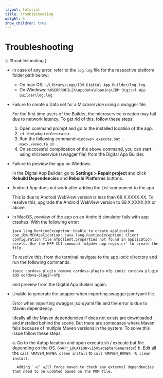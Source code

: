 ```yaml
---
layout: tutorial
title: Troubleshooting
weight: 6
show_children: true
---
```

<!-- NLS_CHARSET=UTF-8 -->
# Troubleshooting
{: #troubleshooting }

* In case of any error, refer to the `log.log` file for the respective platform folder path below:

    * On mac OS: `~/Library/Logs/IBM Digital App Builder/log.log`.
    * On Windows: `%USERPROFILE%\AppData\Roaming\IBM Digital App Builder\log.log`.


* Failure to create a Data set for a Microservice using a swagger file.

    For the first time users of the Builder, the microservice creation may fail due to network letency.
    To get rid of this, follow these steps:
    1. Open command prompt and go to the installed location of the app.
    2. `cd ibm\adapterGenerator`
    3. Run the following command
        `windows> execute.bat .`
        `mac>./execute.sh .`
    4. On successful complication of the above command, you can start using microservice (swagger file) from the Digital App Builder.

* Failure to preview the app on Windows.

    In the Digital App Builder, go to **Settings > Repair project** and click **Rebuild Dependencies** and **Rebuild Platforms** buttons.

* Android App does not work after adding the List component to the app.

    This is due to Android WebView version is less than 68.X.XXXX.XX. To resolve this, upgrade the Android WebView version to 68.X.XXXX.XX or above.

* In MacOS, preview of the app on an Android simulator fails with app crashes. With the following error:

    `java.lang.RuntimeException: Unable to create application com.ibm.MFPApplication: java.lang.RuntimeException: Client configuration file mfpclient.properties not found in application assets. Use the MFP CLI command 'mfpdev app register' to create the file.`

    To resolve this, from the terminal navigate to the app ionic directory and run the following commands:

    `ionic cordova plugin remove cordova-plugin-mfp
    ionic cordova plugin add cordova-plugin-mfp`

    and preview from the Digital App Builder again.

* Unable to generate the adapter when importing swagger json/yaml file.

    Error when importing swagger json/yaml file and the error is due to Maven dependency.

    Ideally all the Maven dependencies if does not exists are downloaded and installed behind the scene. But there are somecases where Maven fails because of multiple Maven versions in the system. To solve this issue follow these steps:

    a. Go to the Aa\pp location and open execute.sh / execute.bat file depending on the OS. (`<APP_LOCATION>\ibm\adapterGenerator`)
    b. Edit all the `call %MAVEN_HOME% clean install` to `call %MAVEN_HOME% -U clean install`.

        Adding `-U` will force maven to check any external dependencies that need to be updated based on the POM file.

